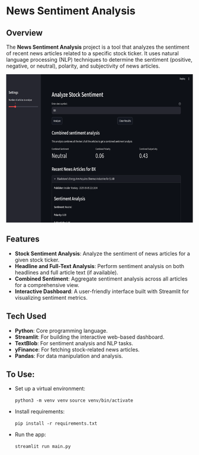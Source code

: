 # News Sentiment Analysis

## Overview

The **News Sentiment Analysis** project is a tool that analyzes the sentiment of recent news articles related to a specific stock ticker. It uses natural language processing (NLP) techniques to determine the sentiment (positive, negative, or neutral), polarity, and subjectivity of news articles.

<p align="center">
  <img src="image.png" alt="Demo Image" width="700" height="400">
</p>

## Features

- **Stock Sentiment Analysis**: Analyze the sentiment of news articles for a given stock ticker.
- **Headline and Full-Text Analysis**: Perform sentiment analysis on both headlines and full article text (if available).
- **Combined Sentiment**: Aggregate sentiment analysis across all articles for a comprehensive view.
- **Interactive Dashboard**: A user-friendly interface built with Streamlit for visualizing sentiment metrics.

## Tech Used

- **Python**: Core programming language.
- **Streamlit**: For building the interactive web-based dashboard.
- **TextBlob**: For sentiment analysis and NLP tasks.
- **yFinance**: For fetching stock-related news articles.
- **Pandas**: For data manipulation and analysis.

## To Use:

- Set up a virtual environment:

    `python3 -m venv venv`
    `source venv/bin/activate`

- Install requirements:

    `pip install -r requirements.txt`

- Run the app:

    `streamlit run main.py`
